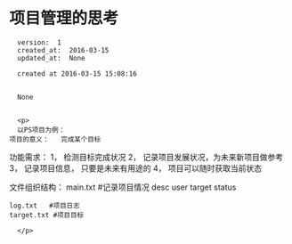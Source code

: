 
  # 项目管理的思考

      version:  1
      created_at:  2016-03-15
      updated_at:  None

      created at 2016-03-15 15:08:16 


      None


      <p>
      以PS项目为例：
	项目的意义：   完成某个目标

功能需求：
	1， 检测目标完成状况
	2， 记录项目发展状况，为未来新项目做参考
	3， 记录项目信息， 只要是未来有用途的
	4， 项目可以随时获取当前状态


文件组织结构：
	main.txt  #记录项目情况
		desc
		user
		target
		status
	
	log.txt   #项目日志
	target.txt #项目目标
		
      </p>

  